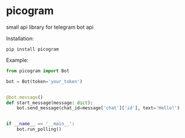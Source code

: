 # picogram
small api library for telegram bot api


Installation:
```shell
pip install picogram
```


Example:

```python
from picogram import Bot

bot = Bot(token='your_token')


@bot.message()
def start_message(message: dict):
    bot.send_message(chat_id=message['chat']['id'], text='Hello!')


if __name__ == '__main__':
    bot.run_polling()
```
